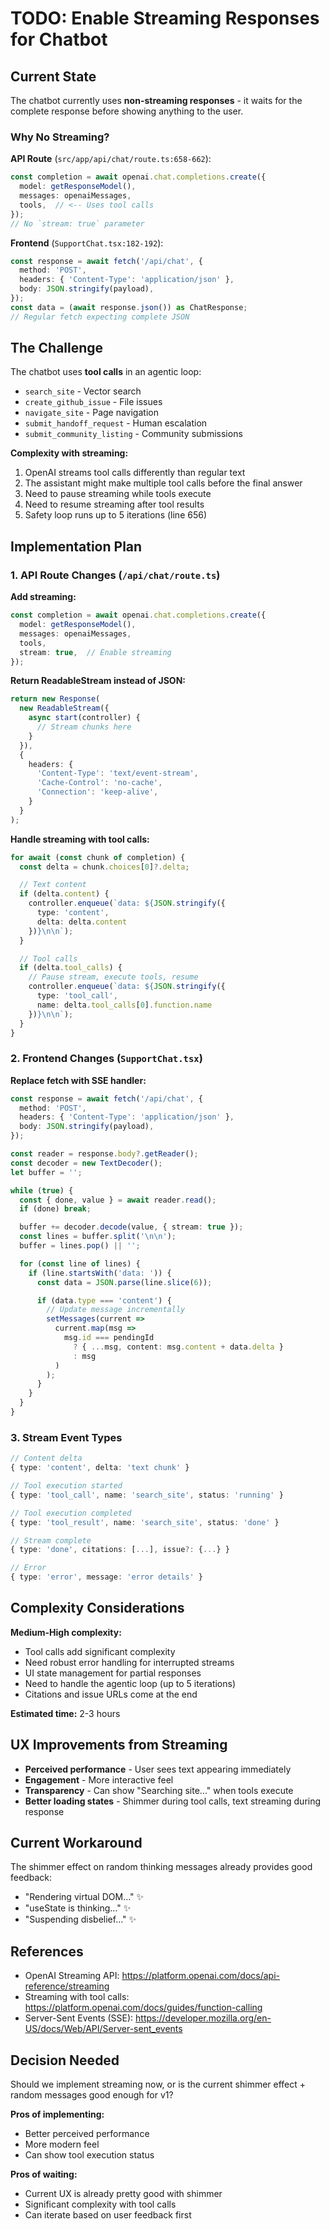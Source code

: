 # TODO: Enable Streaming Responses for Chatbot

## Current State

The chatbot currently uses **non-streaming responses** - it waits for the complete response before showing anything to the user.

### Why No Streaming?

**API Route** (`src/app/api/chat/route.ts:658-662`):
```typescript
const completion = await openai.chat.completions.create({
  model: getResponseModel(),
  messages: openaiMessages,
  tools,  // <-- Uses tool calls
});
// No `stream: true` parameter
```

**Frontend** (`SupportChat.tsx:182-192`):
```typescript
const response = await fetch('/api/chat', {
  method: 'POST',
  headers: { 'Content-Type': 'application/json' },
  body: JSON.stringify(payload),
});
const data = (await response.json()) as ChatResponse;
// Regular fetch expecting complete JSON
```

## The Challenge

The chatbot uses **tool calls** in an agentic loop:
- `search_site` - Vector search
- `create_github_issue` - File issues
- `navigate_site` - Page navigation
- `submit_handoff_request` - Human escalation
- `submit_community_listing` - Community submissions

**Complexity with streaming:**
1. OpenAI streams tool calls differently than regular text
2. The assistant might make multiple tool calls before the final answer
3. Need to pause streaming while tools execute
4. Need to resume streaming after tool results
5. Safety loop runs up to 5 iterations (line 656)

## Implementation Plan

### 1. API Route Changes (`/api/chat/route.ts`)

**Add streaming:**
```typescript
const completion = await openai.chat.completions.create({
  model: getResponseModel(),
  messages: openaiMessages,
  tools,
  stream: true,  // Enable streaming
});
```

**Return ReadableStream instead of JSON:**
```typescript
return new Response(
  new ReadableStream({
    async start(controller) {
      // Stream chunks here
    }
  }),
  {
    headers: {
      'Content-Type': 'text/event-stream',
      'Cache-Control': 'no-cache',
      'Connection': 'keep-alive',
    }
  }
);
```

**Handle streaming with tool calls:**
```typescript
for await (const chunk of completion) {
  const delta = chunk.choices[0]?.delta;

  // Text content
  if (delta.content) {
    controller.enqueue(`data: ${JSON.stringify({
      type: 'content',
      delta: delta.content
    })}\n\n`);
  }

  // Tool calls
  if (delta.tool_calls) {
    // Pause stream, execute tools, resume
    controller.enqueue(`data: ${JSON.stringify({
      type: 'tool_call',
      name: delta.tool_calls[0].function.name
    })}\n\n`);
  }
}
```

### 2. Frontend Changes (`SupportChat.tsx`)

**Replace fetch with SSE handler:**
```typescript
const response = await fetch('/api/chat', {
  method: 'POST',
  headers: { 'Content-Type': 'application/json' },
  body: JSON.stringify(payload),
});

const reader = response.body?.getReader();
const decoder = new TextDecoder();
let buffer = '';

while (true) {
  const { done, value } = await reader.read();
  if (done) break;

  buffer += decoder.decode(value, { stream: true });
  const lines = buffer.split('\n\n');
  buffer = lines.pop() || '';

  for (const line of lines) {
    if (line.startsWith('data: ')) {
      const data = JSON.parse(line.slice(6));

      if (data.type === 'content') {
        // Update message incrementally
        setMessages(current =>
          current.map(msg =>
            msg.id === pendingId
              ? { ...msg, content: msg.content + data.delta }
              : msg
          )
        );
      }
    }
  }
}
```

### 3. Stream Event Types

```typescript
// Content delta
{ type: 'content', delta: 'text chunk' }

// Tool execution started
{ type: 'tool_call', name: 'search_site', status: 'running' }

// Tool execution completed
{ type: 'tool_result', name: 'search_site', status: 'done' }

// Stream complete
{ type: 'done', citations: [...], issue?: {...} }

// Error
{ type: 'error', message: 'error details' }
```

## Complexity Considerations

**Medium-High complexity:**
- Tool calls add significant complexity
- Need robust error handling for interrupted streams
- UI state management for partial responses
- Need to handle the agentic loop (up to 5 iterations)
- Citations and issue URLs come at the end

**Estimated time:** 2-3 hours

## UX Improvements from Streaming

- **Perceived performance** - User sees text appearing immediately
- **Engagement** - More interactive feel
- **Transparency** - Can show "Searching site..." when tools execute
- **Better loading states** - Shimmer during tool calls, text streaming during response

## Current Workaround

The shimmer effect on random thinking messages already provides good feedback:
- "Rendering virtual DOM…" ✨
- "useState is thinking…" ✨
- "Suspending disbelief…" ✨

## References

- OpenAI Streaming API: https://platform.openai.com/docs/api-reference/streaming
- Streaming with tool calls: https://platform.openai.com/docs/guides/function-calling
- Server-Sent Events (SSE): https://developer.mozilla.org/en-US/docs/Web/API/Server-sent_events

## Decision Needed

Should we implement streaming now, or is the current shimmer effect + random messages good enough for v1?

**Pros of implementing:**
- Better perceived performance
- More modern feel
- Can show tool execution status

**Pros of waiting:**
- Current UX is already pretty good with shimmer
- Significant complexity with tool calls
- Can iterate based on user feedback first
